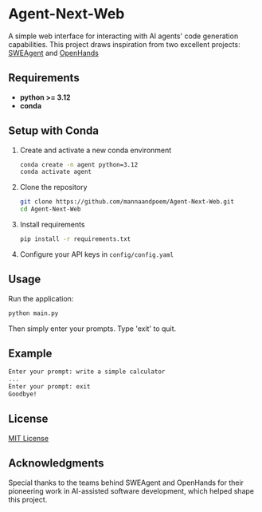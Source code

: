 # Agent-Next-Web

A simple web interface for interacting with AI agents' code generation capabilities. This project draws inspiration from two excellent projects: [SWEAgent](https://github.com/SWE-agent/SWE-agent) and [OpenHands](https://github.com/All-Hands-AI/OpenHands)

## Requirements
* **python >= 3.12**
* **conda**

## Setup with Conda
1. Create and activate a new conda environment
   ```sh
   conda create -n agent python=3.12
   conda activate agent
   ```

2. Clone the repository
   ```sh
   git clone https://github.com/mannaandpoem/Agent-Next-Web.git
   cd Agent-Next-Web
   ```

3. Install requirements
   ```sh
   pip install -r requirements.txt
   ```

4. Configure your API keys in `config/config.yaml`

## Usage
Run the application:
```bash
python main.py
```

Then simply enter your prompts. Type 'exit' to quit.

## Example
```bash
Enter your prompt: write a simple calculator
...
Enter your prompt: exit
Goodbye!
```

## License
[MIT License](LICENSE)

## Acknowledgments
Special thanks to the teams behind SWEAgent and OpenHands for their pioneering work in AI-assisted software development, which helped shape this project.
